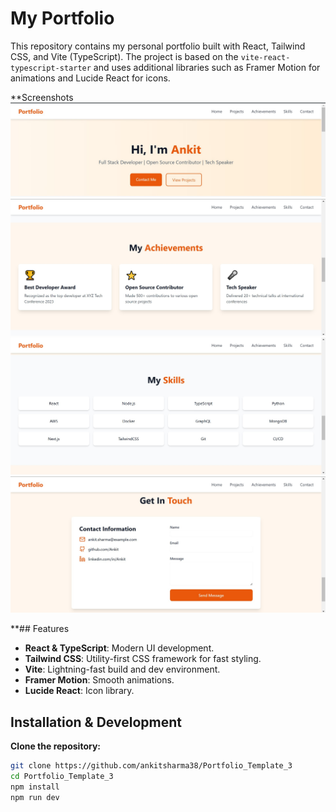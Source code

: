 # My Portfolio

This repository contains my personal portfolio built with React, Tailwind CSS, and Vite (TypeScript). The project is based on the `vite-react-typescript-starter` and uses additional libraries such as Framer Motion for animations and Lucide React for icons.

**Screenshots
![My Screenshot](https://github.com/ankitsharma38/Portfolio_Template_3/blob/main/screenshots/hero.jpg?raw=true)
![My Screenshot](https://github.com/ankitsharma38/Portfolio_Template_3/blob/main/screenshots/achievements.jpg?raw=true)
![My Screenshot](https://github.com/ankitsharma38/Portfolio_Template_3/blob/main/screenshots/skills.jpg?raw=true)
![My Screenshot](https://github.com/ankitsharma38/Portfolio_Template_3/blob/main/screenshots/contact.jpg?raw=true)


**## Features

- **React & TypeScript**: Modern UI development.
- **Tailwind CSS**: Utility-first CSS framework for fast styling.
- **Vite**: Lightning-fast build and dev environment.
- **Framer Motion**: Smooth animations.
- **Lucide React**: Icon library.

## Installation & Development

 **Clone the repository:**

   ```bash
   git clone https://github.com/ankitsharma38/Portfolio_Template_3
   cd Portfolio_Template_3
   npm install
   npm run dev

